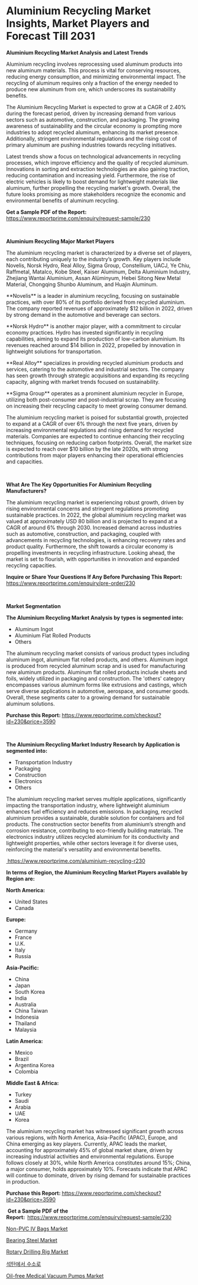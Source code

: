 <p><h1>Aluminium Recycling Market Insights, Market Players and Forecast Till 2031</h1></p><p><strong>Aluminium Recycling Market Analysis and Latest Trends</strong></p>
<p><p>Aluminium recycling involves reprocessing used aluminum products into new aluminum materials. This process is vital for conserving resources, reducing energy consumption, and minimizing environmental impact. The recycling of aluminum requires only a fraction of the energy needed to produce new aluminum from ore, which underscores its sustainability benefits.</p><p>The Aluminium Recycling Market is expected to grow at a CAGR of 2.40% during the forecast period, driven by increasing demand from various sectors such as automotive, construction, and packaging. The growing awareness of sustainability and the circular economy is prompting more industries to adopt recycled aluminum, enhancing its market presence. Additionally, stringent environmental regulations and the rising cost of primary aluminum are pushing industries towards recycling initiatives.</p><p>Latest trends show a focus on technological advancements in recycling processes, which improve efficiency and the quality of recycled aluminum. Innovations in sorting and extraction technologies are also gaining traction, reducing contamination and increasing yield. Furthermore, the rise of electric vehicles is likely to boost demand for lightweight materials like aluminum, further propelling the recycling market's growth. Overall, the future looks promising as more stakeholders recognize the economic and environmental benefits of aluminum recycling.</p></p>
<p><strong>Get a Sample PDF of the Report:&nbsp;</strong> <a href="https://www.reportprime.com/enquiry/request-sample/230">https://www.reportprime.com/enquiry/request-sample/230</a></p>
<p>&nbsp;</p>
<p><strong>Aluminium Recycling Major Market Players</strong></p>
<p><p>The aluminium recycling market is characterized by a diverse set of players, each contributing uniquely to the industry’s growth. Key players include Novelis, Norsk Hydro, Real Alloy, Sigma Group, Constellium, UACJ, Ye Chiu, Raffmetal, Matalco, Kobe Steel, Kaiser Aluminum, Delta Aluminium Industry, Zhejiang Wantai Aluminium, Assan Alüminyum, Hebei Sitong New Metal Material, Chongqing Shunbo Aluminum, and Huajin Aluminum.</p><p>**Novelis** is a leader in aluminium recycling, focusing on sustainable practices, with over 80% of its portfolio derived from recycled aluminium. The company reported revenues of approximately $12 billion in 2022, driven by strong demand in the automotive and beverage can sectors.</p><p>**Norsk Hydro** is another major player, with a commitment to circular economy practices. Hydro has invested significantly in recycling capabilities, aiming to expand its production of low-carbon aluminium. Its revenues reached around $14 billion in 2022, propelled by innovation in lightweight solutions for transportation.</p><p>**Real Alloy** specializes in providing recycled aluminium products and services, catering to the automotive and industrial sectors. The company has seen growth through strategic acquisitions and expanding its recycling capacity, aligning with market trends focused on sustainability.</p><p>**Sigma Group** operates as a prominent aluminium recycler in Europe, utilizing both post-consumer and post-industrial scrap. They are focusing on increasing their recycling capacity to meet growing consumer demand.</p><p>The aluminium recycling market is poised for substantial growth, projected to expand at a CAGR of over 6% through the next five years, driven by increasing environmental regulations and rising demand for recycled materials. Companies are expected to continue enhancing their recycling techniques, focusing on reducing carbon footprints. Overall, the market size is expected to reach over $10 billion by the late 2020s, with strong contributions from major players enhancing their operational efficiencies and capacities.</p></p>
<p>&nbsp;</p>
<p><strong>What Are The Key Opportunities For Aluminium Recycling Manufacturers?</strong></p>
<p><p>The aluminium recycling market is experiencing robust growth, driven by rising environmental concerns and stringent regulations promoting sustainable practices. In 2022, the global aluminium recycling market was valued at approximately USD 80 billion and is projected to expand at a CAGR of around 6% through 2030. Increased demand across industries such as automotive, construction, and packaging, coupled with advancements in recycling technologies, is enhancing recovery rates and product quality. Furthermore, the shift towards a circular economy is propelling investments in recycling infrastructure. Looking ahead, the market is set to flourish, with opportunities in innovation and expanded recycling capacities.</p></p>
<p><strong>Inquire or Share Your Questions If Any Before Purchasing This Report:</strong> <a href="https://www.reportprime.com/enquiry/pre-order/230">https://www.reportprime.com/enquiry/pre-order/230</a></p>
<p>&nbsp;</p>
<p><strong>Market Segmentation</strong></p>
<p><strong>The Aluminium Recycling Market Analysis by types is segmented into:</strong></p>
<p><ul><li>Aluminum Ingot</li><li>Aluminium Flat Rolled Products</li><li>Others</li></ul></p>
<p><p>The aluminum recycling market consists of various product types including aluminum ingot, aluminum flat rolled products, and others. Aluminum ingot is produced from recycled aluminum scrap and is used for manufacturing new aluminum products. Aluminum flat rolled products include sheets and foils, widely utilized in packaging and construction. The 'others' category encompasses various aluminum forms like extrusions and castings, which serve diverse applications in automotive, aerospace, and consumer goods. Overall, these segments cater to a growing demand for sustainable aluminum solutions.</p></p>
<p><strong>Purchase this Report:&nbsp;</strong><a href="https://www.reportprime.com/checkout?id=230&price=3590">https://www.reportprime.com/checkout?id=230&price=3590</a></p>
<p>&nbsp;</p>
<p><strong>The Aluminium Recycling Market Industry Research by Application is segmented into:</strong></p>
<p><ul><li>Transportation Industry</li><li>Packaging</li><li>Construction</li><li>Electronics</li><li>Others</li></ul></p>
<p><p>The aluminium recycling market serves multiple applications, significantly impacting the transportation industry, where lightweight aluminium enhances fuel efficiency and reduces emissions. In packaging, recycled aluminium provides a sustainable, durable solution for containers and foil products. The construction sector benefits from aluminium’s strength and corrosion resistance, contributing to eco-friendly building materials. The electronics industry utilizes recycled aluminium for its conductivity and lightweight properties, while other sectors leverage it for diverse uses, reinforcing the material's versatility and environmental benefits.</p></p>
<p><a href="https://www.reportprime.com/aluminium-recycling-r230">&nbsp;https://www.reportprime.com/aluminium-recycling-r230</a></p>
<p><strong>In terms of Region, the Aluminium Recycling Market Players available by Region are:</strong></p>
<p>
    <p> <strong> North America: </strong>
        <ul>
            <li>United States</li>
            <li>Canada</li>
        </ul>
        </p> 
    <p> <strong> Europe: </strong>
        <ul>
            <li>Germany</li>
            <li>France</li>
            <li>U.K.</li>
            <li>Italy</li>
            <li>Russia</li>
        </ul>
        </p> 
    <p> <strong> Asia-Pacific: </strong>
        <ul>
            <li>China</li>
            <li>Japan</li>
            <li>South Korea</li>
            <li>India</li>
            <li>Australia</li>
            <li>China Taiwan</li>
            <li>Indonesia</li>
            <li>Thailand</li>
            <li>Malaysia</li>
        </ul>
        </p> 
    <p> <strong> Latin America: </strong>
        <ul>
            <li>Mexico</li>
            <li>Brazil</li>
            <li>Argentina Korea</li>
            <li>Colombia</li>
        </ul>
        </p> 
    <p> <strong> Middle East & Africa: </strong>
        <ul>
            <li>Turkey</li>
            <li>Saudi</li>
            <li>Arabia</li>
            <li>UAE</li>
            <li>Korea</li>
        </ul>
    </p>
    </p>
<p><p>The aluminium recycling market has witnessed significant growth across various regions, with North America, Asia-Pacific (APAC), Europe, and China emerging as key players. Currently, APAC leads the market, accounting for approximately 45% of global market share, driven by increasing industrial activities and environmental regulations. Europe follows closely at 30%, while North America constitutes around 15%; China, a major consumer, holds approximately 10%. Forecasts indicate that APAC will continue to dominate, driven by rising demand for sustainable practices in production.</p></p>
<p><strong>Purchase this Report: </strong><a href="https://www.reportprime.com/checkout?id=230&price=3590">https://www.reportprime.com/checkout?id=230&price=3590</a></p>
<p>&nbsp;<strong>Get a Sample PDF of the Report:&nbsp;&nbsp;</strong><a href="https://www.reportprime.com/enquiry/request-sample/230">https://www.reportprime.com/enquiry/request-sample/230</a></p>
<p><strong></strong></p>
<p><p><a href="https://issuu.com/reportprime-2/docs/non-pvc-iv-bags-market-size-2030.pp_280c392db21069">Non-PVC IV Bags Market</a></p><p><a href="https://github.com/ashepherd82/Market-Research-Report-List-6/blob/main/bearing-steel-market.md">Bearing Steel Market</a></p><p><a href="https://issuu.com/reportprime-2/docs/rotary-drilling-rig-market-size-203_e6a7d0cf95f336">Rotary Drilling Rig Market</a></p><p><a href="https://medium.com/@staceyhilll73/%EC%84%9D%ED%83%84%EC%97%90%EC%84%9C-%EC%88%98%EC%86%8C%EB%A1%9C%EC%9D%98-%EC%8B%9C%EC%9E%A5-%ED%95%84%EC%88%98-%EC%A0%95%EB%B3%B4-2024%EB%85%84%EB%B6%80%ED%84%B0-2031%EB%85%84%EA%B9%8C%EC%A7%80%EC%9D%98-%EC%A3%BC%EC%9A%94-%EC%8B%9C%EC%9E%A5-%EC%B0%B8%EC%97%AC%EC%9E%90-%EC%88%98%EC%9A%94-%EB%8F%99%EB%A0%A5-%EB%B0%8F-roi-%EC%9E%A0%EC%9E%AC%EB%A0%A5-%EC%98%88%EC%B8%A1-13ec3749dd5c">석탄에서 수소로</a></p><p><a href="https://www.linkedin.com/pulse/global-oil-free-medical-vacuum-pumps-market-share-growth-uxjee?trackingId=AC62UGifQ8%2BF%2FPZNe2tFqw%3D%3D">Oil-free Medical Vacuum Pumps Market</a></p></p>